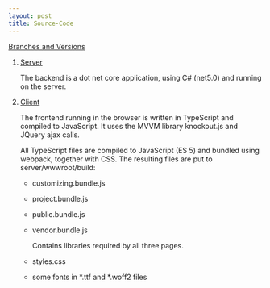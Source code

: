 ```yaml
---
layout: post
title: Source-Code
---
```


[Branches and Versions](source-code/git-branches)

1.  [Server](source-code-structure/server)

    The backend is a dot net core application, using C# (net5.0) and running on the server. 
   

2.  [Client](source-code-structure/client)

    The frontend running in the browser is written in TypeScript and compiled to JavaScript.
    It uses the MVVM library knockout.js and JQuery ajax calls.

    All TypeScript files are compiled to JavaScript (ES 5) and bundled using webpack, 
    together with CSS.
    The resulting files are put to server/wwwroot/build:
    *  customizing.bundle.js       
    *  project.bundle.js
    *  public.bundle.js
    *  vendor.bundle.js

        Contains libraries required by all three pages.
    *  styles.css
    *  some fonts in *.ttf and *.woff2 files






